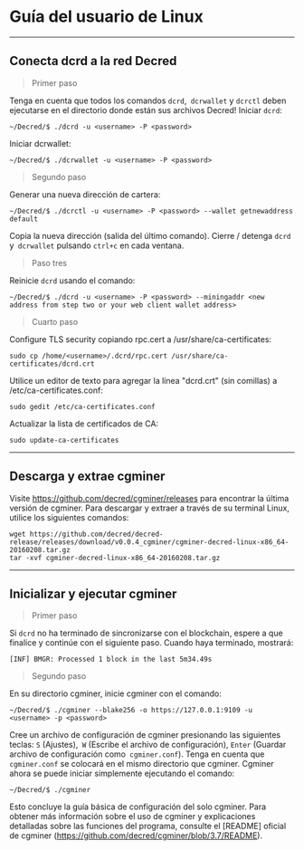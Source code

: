 # <i class="fa fa-linux"></i> Guía del usuario de Linux

---

## <i class="fa fa-cloud"></i> Conecta dcrd a la red Decred

> Primer paso

Tenga en cuenta que todos los comandos `dcrd`,` dcrwallet` y `dcrctl` deben ejecutarse en el directorio donde están sus archivos Decred! Iniciar `dcrd`:

```no-highlight
~/Decred/$ ./dcrd -u <username> -P <password>
```

Iniciar dcrwallet:

```no-highlight
~/Decred/$ ./dcrwallet -u <username> -P <password>
```

> Segundo paso

Generar una nueva dirección de cartera:

```no-highlight
~/Decred/$ ./dcrctl -u <username> -P <password> --wallet getnewaddress default
```

Copia la nueva dirección (salida del último comando). Cierre / detenga `dcrd` y` dcrwallet` pulsando `ctrl+c` en cada ventana.

> Paso tres

Reinicie `dcrd` usando el comando:

```no-highlight
~/Decred/$ ./dcrd -u <username> -P <password> --miningaddr <new address from step two or your web client wallet address>
```

> Cuarto paso

Configure TLS security copiando rpc.cert a /usr/share/ca-certificates:

```no-highlight
sudo cp /home/<username>/.dcrd/rpc.cert /usr/share/ca-certificates/dcrd.crt
```

Utilice un editor de texto para agregar la línea "dcrd.crt" (sin comillas) a /etc/ca-certificates.conf:

```no-highlight
sudo gedit /etc/ca-certificates.conf
```

Actualizar la lista de certificados de CA:

```no-highlight
sudo update-ca-certificates
```

---

## <i class="fa fa-download"></i> Descarga y extrae cgminer

Visite https://github.com/decred/cgminer/releases para encontrar la última versión de cgminer. Para descargar y extraer a través de su terminal Linux, utilice los siguientes comandos:

```no-highlight
wget https://github.com/decred/decred-release/releases/download/v0.0.4_cgminer/cgminer-decred-linux-x86_64-20160208.tar.gz
tar -xvf cgminer-decred-linux-x86_64-20160208.tar.gz
```

---

## <i class="fa fa-play-circle"></i> Inicializar y ejecutar cgminer

> Primer paso

Si `dcrd` no ha terminado de sincronizarse con el blockchain, espere a que finalice y continúe con el siguiente paso. Cuando haya terminado, mostrará:

```no-highlight
[INF] BMGR: Processed 1 block in the last 5m34.49s
```

> Segundo paso

En su directorio cgminer, inicie cgminer con el comando:

```no-highlight
~/Decred/$ ./cgminer --blake256 -o https://127.0.0.1:9109 -u <username> -p <password>
```

Cree un archivo de configuración de cgminer presionando las siguientes teclas: `S` (Ajustes),` W` (Escribe el archivo de configuración), `Enter` (Guardar archivo de configuración como` cgminer.conf`). Tenga en cuenta que `cgminer.conf` se colocará en el mismo directorio que cgminer. Cgminer ahora se puede iniciar simplemente ejecutando el comando:

```no-highlight
~/Decred/$ ./cgminer
```

Esto concluye la guía básica de configuración del solo cgminer. Para obtener más información sobre el uso de cgminer y explicaciones detalladas sobre las funciones del programa, consulte el [README] oficial de cgminer (https://github.com/decred/cgminer/blob/3.7/README).
